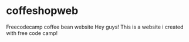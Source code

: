 # coffeshopweb
Freecodecamp coffee bean website
Hey guys! This is a website i created with free code camp!
